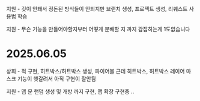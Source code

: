 지원 - 깃이 안돼서 정돈된 방식들이 안되지만 브랜치 생성, 프로젝트 생성, 리퀘스트 사용법 학습

지원 - 무슨 기능을 만들어야할지부터 어떻게 분배할 지 까지 감잡히는게 1도없습니다

# 2025.06.05
상희 - 적 구현, 히트박스/허트박스 생성, 파이어볼 근데 히트박스, 허트박스 레이어 마스크 기능이 햇갈려서 아직 구현이 잘안됨

지원 - 맵 문 랜덤 생성 및 개방 까지 구현, 맵 확장 구현중 .. 
